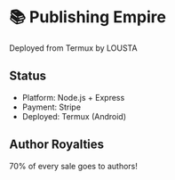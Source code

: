 # 📚 Publishing Empire

Deployed from Termux by LOUSTA

## Status
- Platform: Node.js + Express
- Payment: Stripe
- Deployed: Termux (Android)

## Author Royalties
70% of every sale goes to authors!
